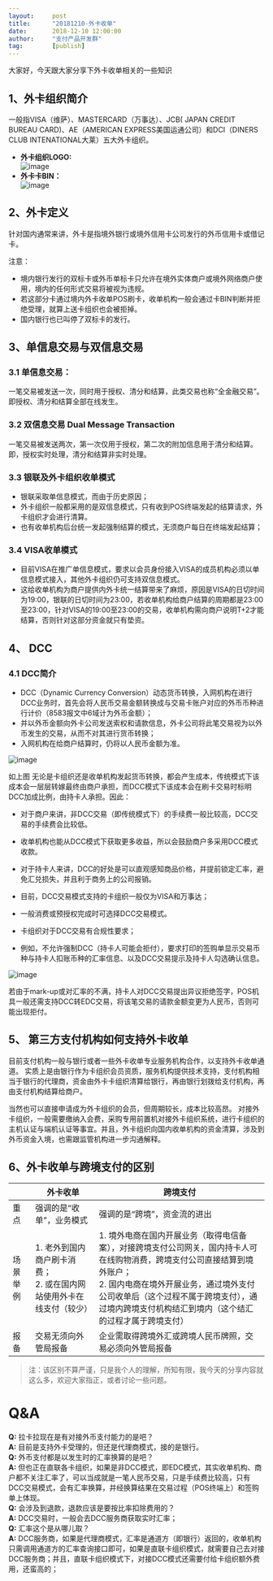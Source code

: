 ```yaml
---  
layout:     post   
title:      "20181210-外卡收单"  
date:       2018-12-10 12:00:00  
author:     "支付产品开发群"  
tag:		[publish] 
---
```


大家好，今天跟大家分享下外卡收单相关的一些知识

## 1、外卡组织简介

一般指VISA（维萨）、MASTERCARD（万事达）、JCB( JAPAN CREDIT BUREAU CARD)、AE（AMERICAN EXPRESS美国运通公司）和DCI（DINERS CLUB INTENATIONAL大莱）五大外卡组织。  

- **外卡组织LOGO:**  
![image](http://static.cocolian.cn/img/201812/20181224145039.png)    
- **外卡卡BIN：**  
![image](http://static.cocolian.cn/img/201812/20181224144951.png)

## 2、外卡定义

针对国内通常来讲，外卡是指境外银行或境外信用卡公司发行的外币信用卡或借记卡。  

注意：
- 境内银行发行的双标卡或外币单标卡只允许在境外实体商户或境外网络商户使用，境内的任何形式交易将被视为违规。  
- 若这部分卡通过境内外卡收单POS刷卡，收单机构一般会通过卡BIN判断并拒绝受理，就算上送卡组织也会被拒掉。  
- 国内银行也已叫停了双标卡的发行。  

## 3、单信息交易与双信息交易

### 3.1 单信息交易：

一笔交易被发送一次，同时用于授权、清分和结算，此类交易也称“全金融交易”。即授权、清分和结算全部在线发生。


### 3.2 双信息交易 Dual Message Transaction

一笔交易被发送两次，第一次仅用于授权，第二次的附加信息用于清分和结算。即，授权实时处理，清分和结算非实时处理。

### 3.3 银联及外卡组织收单模式

- 银联采取单信息模式，而由于历史原因；
- 外卡组织一般都采用的是双信息模式，只有收到POS终端发起的结算请求，外卡组织才会进行清算。
- 也有收单机构后台统一发起强制结算的模式，无须商户每日在终端发起结算；

### 3.4 VISA收单模式

- 目前VISA在推广单信息模式，要求以会员身份接入VISA的成员机构必须以单信息模式接入，其他外卡组织仍可支持双信息模式。
- 这给收单机构为商户提供内外卡统一结算带来了麻烦，原因是VISA的日切时间为19:00，银联的日切时间为23:00，若收单机构给商户结算的周期都是23:00至23:00，针对VISA的19:00至23:00的交易，收单机构需向商户说明T+2才能结算，否则针对这部分资金就只有垫资。

## 4、 DCC

### 4.1 DCC简介

- DCC（Dynamic Currency Conversion）动态货币转换，入网机构在进行DCC业务时，首先会将人民币交易金额转换成与交易卡账户对应的外币币种进行计价（8583报文中6域计为外币金额）；
- 并以外币金额向外卡公司发送索权和请款信息，外卡公司将此笔交易视为以外币发生的交易，从而不对其进行货币转换；
- 入网机构在给商户结算时，仍将以人民币金额为准。  

![image](http://static.cocolian.cn/img/201812/20181224145224.png)  

如上图
无论是卡组织还是收单机构发起货币转换，都会产生成本，传统模式下该成本会一层层转嫁最终由商户承担，而DCC模式下该成本会在刷卡交易时标明DCC加成比例，由持卡人承担。因此：
- 对于商户来讲，非DCC交易（即传统模式下）的手续费一般比较高，DCC交易的手续费会比较低。
- 收单机构也能从DCC模式下获取更多收益，所以会鼓励商户多采用DCC模式收款。
- 对于持卡人来讲，DCC的好处是可以直观感知商品价格，并提前锁定汇率，避免汇兑损失，并且利于商务上的公司报销。

- 目前，DCC交易模式支持的卡组织一般仅为VISA和万事达；
- 一般消费或预授权完成时可选择DCC交易模式。
- 卡组织对于DCC交易有合规性要求；
- 例如，不允许强制DCC（持卡人可能会拒付），要求打印的签购单显示交易币种与持卡人扣账币种的汇率信息、以及DCC交易提示及持卡人勾选确认信息。  

![image](http://static.cocolian.cn/img/201812/20181224145301.png)   

若由于mark-up或对汇率的不满，持卡人对DCC交易提出异议拒绝签字，POS机具一般还需支持DCC转EDC交易，将该笔交易的请款金额变更为人民币，否则可能出现拒付。  


## 5、 第三方支付机构如何支持外卡收单

目前支付机构一般与银行或者一些外卡收单专业服务机构合作，以支持外卡收单通道。
实质上是由银行作为卡组织会员资质，服务机构提供技术支持，支付机构相当于银行的代理商，资金由外卡卡组织清算给银行，再由银行划拨给支付机构，再由支付机构结算给商户。

当然也可以直接申请成为外卡组织的会员，但周期较长，成本比较高昂。
对接外卡组织，一般需要缴纳入会费，采购专用前置机对接外卡组织系统，进行卡组织的主机认证与端机认证等事宜。并且，外卡组织向国内收单机构的资金清算，涉及到外币资金入境，也需跟监管机构进一步沟通解释。


## 6、外卡收单与跨境支付的区别

|&nbsp; |外卡收单	| 跨境支付 |  
|-------|------------|----------|
| 重点	| 强调的是“收单”，业务模式	| 强调的是“跨境”，资金流的进出|  
| 场景举例 | 1. 老外到国内商户刷卡消费；<br/> 2. 或在国内网站使用外卡在线支付（较少） | 1. 境外电商在国内开展业务（取得电信备案），对接跨境支付公司网关，国内持卡人可在线购物消费，跨境支付公司直接结算到境外账户；<br/> 2. 国内电商在境外开展业务，通过境外支付公司收单后（这个过程不属于跨境支付），通过境内跨境支付机构结汇到境内（这个结汇的过程才属于跨境支付）|    
| 报备 | 交易无须向外管局报备 |	企业需取得跨境外汇或跨境人民币牌照，交易必须向外管局报备 | 

> 注：该区别不算严谨，只是我个人的理解，所知有限，我今天的分享内容就这么多，欢迎大家指正，或者讨论一些问题。



# Q&A

**Q:** 拉卡拉现在是有对接外币支付能力的是吧？  
**A:** 目前是支持外卡受理的，但还是代理商模式，接的是银行。  
**Q:** 外币支付都是以发生时的汇率换算的是吧？  
**A:** 但也正在直联各卡组织，如果是非DCC模式，即EDC模式，其实收单机构、商户都不关注汇率了，可以当成就是一笔人民币交易，只是手续费比较高，只有DCC交易模式，会有汇率换算，并经换算结果在交易过程（POS终端上）和签购单上体现。  
**Q:** 会涉及到退款，退款应该是要按比率扣除费用的？  
**A:** DCC交易时，一般会去DCC服务商获取实时汇率；  
**Q:** 汇率这个是从哪儿取？  
**A:** DCC服务商，如果是代理商模式，汇率是通道方（即银行）返回的，收单机构只需调用通道方的汇率查询接口即可，如果是直联卡组织模式，就需要自己去对接DCC服务商；并且，直联卡组织模式下，对接DCC模式还需要付给卡组织额外费用，还蛮高的；    